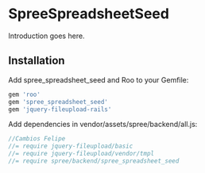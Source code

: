 SpreeSpreadsheetSeed
====================

Introduction goes here.

Installation
------------

Add spree_spreadsheet_seed and Roo to your Gemfile:

```ruby
gem 'roo'
gem 'spree_spreadsheet_seed'
gem 'jquery-fileupload-rails'

```

Add dependencies in vendor/assets/spree/backend/all.js:

```javascript
//Cambios Felipe
//= require jquery-fileupload/basic
//= require jquery-fileupload/vendor/tmpl
//= require spree/backend/spree_spreadsheet_seed
```

